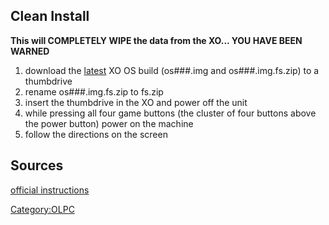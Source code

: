 ## Clean Install

**This will COMPLETELY WIPE the data from the XO... YOU HAVE BEEN
WARNED**

1.  download the
    [latest](http://download.laptop.org/xo-1/os/official/latest/) XO OS
    build (os###.img and os###.img.fs.zip) to a thumbdrive
2.  rename os###.img.fs.zip to fs.zip
3.  insert the thumbdrive in the XO and power off the unit
4.  while pressing all four game buttons (the cluster of four buttons
    above the power button) power on the machine
5.  follow the directions on the screen

## Sources

[official
instructions](http://wiki.laptop.org/go/Olpc-update#Simple_offline_update)

[Category:OLPC](Category:OLPC)
